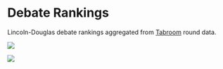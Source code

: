 # Debate Rankings

Lincoln-Douglas debate rankings aggregated from [Tabroom](https://www.tabroom.com/index/index.mhtml) round data.

![](https://github.com/ACSmyth/debate-gg/blob/media/debater_screenshot.png)

![](https://github.com/ACSmyth/debate-gg/blob/media/site_screenshot.png)
